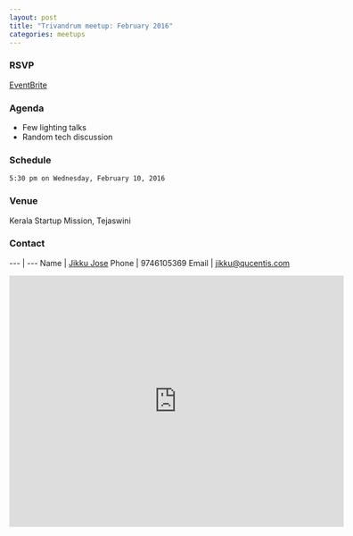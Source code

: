 ```yaml
---
layout: post
title: "Trivandrum meetup: February 2016"
categories: meetups
---
```


### RSVP

[EventBrite](https://www.eventbrite.com/e/kerala-ruby-user-group-trivandrum-february-2016-tickets-21295298812)

### Agenda

* Few lighting talks
* Random tech discussion

### Schedule

`5:30 pm on Wednesday, February 10, 2016`

### Venue

Kerala Startup Mission, Tejaswini

### Contact

---   | ---
Name  | [Jikku Jose](http://jikkujose.in)
Phone | 9746105369
Email | jikku@qucentis.com

<iframe src="https://www.google.com/maps/embed?pb=!1m18!1m12!1m3!1d52533.14163755672!2d76.85221311402884!3d8.561406849523028!2m3!1f0!2f0!3f0!3m2!1i1024!2i768!4f13.1!3m3!1m2!1s0x3b05befa945e2447%3A0x9622564b6e405dce!2sKerala+Startup+Mission!5e0!3m2!1sen!2s!4v1451630859117" width="600" height="450" frameborder="0" style="border:0" allowfullscreen></iframe>
